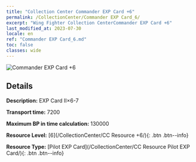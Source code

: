 ```yaml
---
title: "Collection Center Commander EXP Card +6"
permalink: /CollectionCenter/Commander EXP Card_6/
excerpt: "Wing Fighter Collection CenterCommander EXP Card +6"
last_modified_at: 2023-07-30
locale: en
ref: "Commander EXP Card_6.md"
toc: false
classes: wide
---
```



![Commander EXP Card +6](/images/cc/CC_Pilot_EXP_Card_5.png)

## Details

  **Description:** EXP Card II×6-7

  **Transport time:** 7200

  **Maximum BP in time calculation:** 130000

  **Resource Level:** [6](/CollectionCenter/CC Resource +6/){: .btn .btn--info}

  **Resource Type:** [Pilot EXP Card](/CollectionCenter/CC Resource Pilot EXP Card/){: .btn .btn--info}

